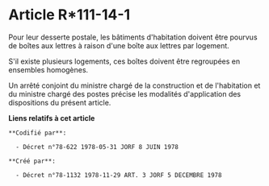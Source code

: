 # Article R*111-14-1

Pour leur desserte postale, les bâtiments d'habitation doivent être pourvus de boîtes aux lettres à raison d'une boîte aux
lettres par logement. 

S'il existe plusieurs logements, ces boîtes doivent être regroupées en ensembles homogènes. 

Un arrêté conjoint du ministre chargé de la construction et de l'habitation et du ministre chargé des postes précise les
modalités d'application des dispositions du présent article.

**Liens relatifs à cet article**

	**Codifié par**:

	  - Décret n°78-622 1978-05-31 JORF 8 JUIN 1978

	**Créé par**:

	  - Décret n°78-1132 1978-11-29 ART. 3 JORF 5 DECEMBRE 1978
